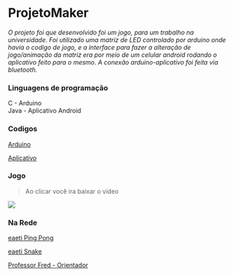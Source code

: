 # ProjetoMaker
<i>O projeto foi que desenvolvido foi um jogo, para um trabalho na universidade.
Foi utilizado uma matriz de LED controlado por arduino onde havia o codigo de jogo, e a interface para fazer a alteração de jogo/animação da matriz era por meio de um celular android rodando o aplicativo feito para o mesmo.
A conexão arduino-aplicativo foi feita via bluetooth.</i>


### Linguagens de programação
C - Arduino<br>
Java - Aplicativo Android

### Codigos
[Arduino](https://github.com/filipebsmaia/ProjetoMaker/tree/master/arduino)

[Aplicativo](https://github.com/filipebsmaia/ProjetoMaker/tree/master/app)

### Jogo
> Ao clicar você ira baixar o video
<a href="https://github.com/filipebsmaia/ProjetoMaker/blob/master/video/maker.mp4?raw=true">
  <img src="https://image.prntscr.com/image/dtzo0EwCQW_gPjucGMyE-A.png"/>
</a>

### Na Rede
[eaeti Ping Pong](https://www.instagram.com/p/ByssB2PhKH1/)

[eaeti Snake](https://www.instagram.com/p/ByssOcpBUuu/)

[Professor Fred - Orientador](https://www.instagram.com/p/Bys7l9bBxY3/)
